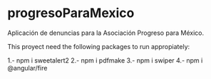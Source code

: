 # progresoParaMexico
Aplicación de denuncias para la Asociación Progreso para México.

This proyect need the following packages to run appropiately:

1.- npm i sweetalert2
2.- npm i pdfmake
3.- npm i swiper
4.- npm i @angular/fire
